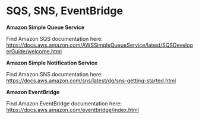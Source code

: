 # SQS, SNS, EventBridge

**Amazon Simple Queue Service**

Find Amazon SQS documentation here: 
https://docs.aws.amazon.com/AWSSimpleQueueService/latest/SQSDeveloperGuide/welcome.html

**Amazon Simple Notification Service**

Find Amazon SNS documentation here: 
https://docs.aws.amazon.com/sns/latest/dg/sns-getting-started.html

**Amazon EventBridge**

Find Amazon EventBridge documentation here: 
https://docs.aws.amazon.com/eventbridge/index.html